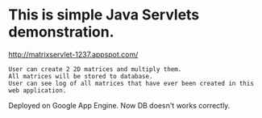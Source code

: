 # This is simple Java Servlets demonstration.

http://matrixservlet-1237.appspot.com/

    User can create 2 2D matrices and multiply them.
    All matrices will be stored to database.
    User can see log of all matrices that have ever been created in this web application.    

Deployed on Google App Engine. 
Now DB doesn't works correctly.    